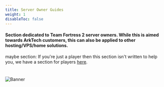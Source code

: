 ```yaml
---
title: Server Owner Guides
weight: 1
disableToc: false
---
```


#### Section dedicated to Team Fortress 2 server owners. While this is aimed towards ArkTech customers, this can also be applied to other hosting/VPS/home solutions. 

maybe section: If you're just a player then this section isn't written to help you, we have a section for players [here](../players/).

#
![Banner](/images/fishy.gif)